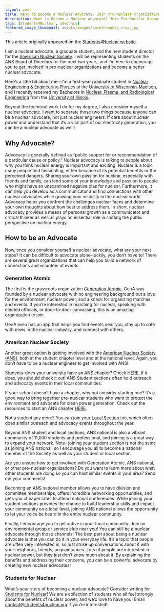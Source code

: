 ```yaml
---
layout: post
title: Want to Become a Nuclear Advocate? Join Pro-Nuclear Organizations, Make Connections, and Speak Up! (Students4Nuclear Feature)
description: Want to Become a Nuclear Advocate? Join Pro-Nuclear Organizations, Make Connections, and Speak Up! (Students4Nuclear Post)
tags: [Students4Nuclear, advocacy]
featured_image_thumbnail: assets/images/savethenukes_crop.jpg
---
```

This article originally appeared on the <a href="http://www.students4nuclear.org/news/">Students4Nuclear website</a>

I am a nuclear advocate, a graduate student, and the new student director for the <a href="https://ans.org">American Nuclear Society</a>. I will be representing students on the ANS Board of Directors for the next two years, and I’m here to encourage you to get involved in pro-nuclear organizations and become a better nuclear advocate.

Here’s a little bit about me—I’m a first-year graduate student in <a href="https://www.engr.wisc.edu/department/engineering-physics/">Nuclear Engineering & Engineering Physics</a> at the <a href="https://wisc.edu">University of Wisconsin-Madison</a>, and I recently received my Bachelors in <a href="https://npre.illinois.edu">Nuclear, Plasma, and Radiological Engineering</a> from the <a href="https://illinois.edu">University of Illinois</a>.

Beyond the technical work I do for my degree, I also consider myself a nuclear advocate. I want to separate those two things because anyone can be a nuclear advocate, not just nuclear engineers. If care about nuclear power and understand that it’s a vital part of our electricity generation, you can be a nuclear advocate as well!

<h2>Why Advocate?</h2>

Advocacy is generally defined as “public support for or recommendation of a particular cause or policy.” Nuclear advocacy is talking to people about why you think nuclear energy is important and exciting!  Nuclear is a topic many people find fascinating, either because of its potential benefits or the perceived dangers.  Sharing your own passion for nuclear, especially with friends and family, can lend some of your knowledge and passion to people who might have an unexamined negative bias for nuclear.  Furthermore, it can help you develop as a communicator and find connections with other nuclear advocates while growing your visibility in the nuclear world. Advocacy helps you confront the challenges nuclear faces and determine your own thoughts about how best to address them. In short, nuclear advocacy provides a means of personal growth as a communicator and critical thinker as well as plays an essential role in shifting the public perspective on nuclear energy.  

<h2>How to be an Advocate</h2>

Now, once you consider yourself a nuclear advocate, what are your next steps? It can be difficult to advocate alone–luckily, you don’t have to! There are several great organizations that can help you build a network of connections and volunteer at events.

<h3>Generation Atomic</h3>

The first is the grassroots organization <a href="http://www.generationatomic.org">Generation Atomic</a>. GenA was founded by a nuclear advocate with no engineering background but a love for the environment, nuclear power, and a knack for organizing marches and events. If you’re interested in marching for nuclear, speaking with elected officials, or door-to-door canvassing, this is an amazing organization to join.

GenA even has an app that helps you find events near you, stay up to date with news in the nuclear industry, and connect with others.

<h3>American Nuclear Society</h3>

Another great option is getting involved with the <a href="https://ans.org">American Nuclear Society (ANS)</a>, both at the student chapter level and at the national level. Again, you don’t have to be a nuclear engineer to get involved with ANS!

Students–does your university have an ANS chapter? Check <a href="http://www.ans.org/const/student/">HERE</a>. If it does, you should check it out! ANS Student sections often hold outreach and advocacy events in their local communities.

If your school doesn’t have a chapter, why not consider starting one? It’s a good way to bring together pro-nuclear students who want to protect the environment and advocate for clean power generation. Check out the resources to start an ANS chapter <a href="http://students.ans.org/starting-a-student-section/">HERE</a>.

Not a student any more? You can join your <a href="http://www.ans.org/const/local/">Local Section</a> too, which often does similar outreach and advocacy events throughout the year.

Beyond ANS student and local sections, ANS national is also a vibrant community of 11,000 students and professional, and joining is a great way to expand your network.  Note- joining your student section is not the same as joining ANS national, so I encourage you all to become a national member of the Society as well as your student or local section.

Are you unsure how to get involved with Generation Atomic, ANS national, or other pro-nuclear organizations? Do you want to learn more about what other students are doing so you can host similar events in your area? Send me your comments!

Becoming an ANS national member allows you to have division and committee memberships, offers incredible networking opportunities, and gets you cheaper rates to attend national conferences. While joining your student sections provides the chance to build leadership skills and impact your community on a local level, joining ANS national allows the opportunity to let your voice be heard in the entire nuclear community.

Finally, I encourage you to get active in your local community. Join an environmental group or service club near you! You can still be a nuclear advocate through those channels! The best part about being a nuclear advocate is that you can do it in your everyday life. It’s a topic that people are often very interested in, so just strike up conversations about it with your neighbors, friends, acquaintances. Lots of people are interested in nuclear power, but they just don’t know much about it. By explaining the benefits and addressing their concerns, you can be a powerful advocate by creating new nuclear advocates!

<h3>Students for Nuclear</h3>

What’s your story of becoming a nuclear advocate? Consider writing for <a href="http://www.students4nuclear.org">Students for Nuclear</a>! We are a collection of students who all feel strongly about the benefits of nuclear power, and we’d love to have you! Email <a href="mailto:contact@students4nuclear.org">contact@students4nuclear.org </a> if you’re interested!
